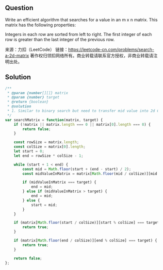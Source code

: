## Question
Write an efficient algorithm that searches for a value in an m x n matrix. This matrix has the following properties:

Integers in each row are sorted from left to right.
The first integer of each row is greater than the last integer of the previous row.

来源：力扣（LeetCode）
链接：https://leetcode-cn.com/problems/search-a-2d-matrix
著作权归领扣网络所有。商业转载请联系官方授权，非商业转载请注明出处。

## Solution
```javascript
/**
 * @param {number[][]} matrix
 * @param {number} target
 * @return {boolean}
 * @solution 
 * 1. Similar to binary search but need to transfer mid value into 2d Coords.
 */
var searchMatrix = function(matrix, target) {
    if (!matrix || matrix.length === 0 || matrix[0].length === 0) {
        return false;
    }

    const rowSize = matrix.length;
    const colSize = matrix[0].length;
    let start = 0;
    let end = rowSize * colSize - 1;

    while (start + 1 < end) {
        const mid = Math.floor(start + (end - start) / 2);
        const midValueInMatrix = matrix[Math.floor(mid / colSize)][mid % colSize];

        if (midValueInMatrix === target) {
            end = mid;
        } else if (midValueInMatrix > target) {
            end = mid;
        } else {
            start = mid;
        }
    }

    if (matrix[Math.floor(start / colSize)][start % colSize] === target) {
        return true;
    }

    if (matrix[Math.floor(end / colSize)][end % colSize] === target) {
        return true;
    }

    return false;
};
```